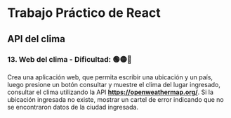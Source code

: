 # Trabajo Práctico de React

## API del clima

### 13. Web del clima - Dificultad: 🟢🟡🔴

Crea una aplicación web, que permita escribir una ubicación y un país, luego presione un botón consultar y muestre el clima del lugar ingresado, consultar el clima utilizando la API **https://openweathermap.org/**. Si la ubicación ingresada no existe, mostrar un cartel de error indicando que no se encontraron datos de la ciudad ingresada.
